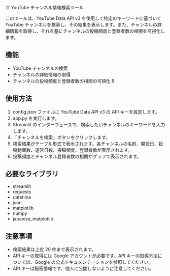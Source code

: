 ＃ YouTube チャンネル情報検索ツール

このツールは、YouTube Data API v3 を使用して特定のキーワードに基づいて YouTube チャンネルを検索し、その結果を表示します。また、チャンネルの詳細情報を取得し、それを基にチャンネルの投稿頻度と登録者数の相関を可視化します。

## 機能

- YouTube チャンネルの検索
- チャンネルの詳細情報の取得
- チャンネルの投稿頻度と登録者数の相関の可視化 ß

## 使用方法

1. config.json ファイルに YouTube Data API v3 の API キーを設定します。
2. app.py を実行します。
3. Streamlit のインターフェースで、検索したいチャンネルのキーワードを入力します。
4. 「チャンネルを検索」ボタンをクリックします。
5. 検索結果がテーブル形式で表示されます。各チャンネルの名前、開設日、投稿動画数、運営日数、投稿頻度、登録者数が表示されます。
6. 投稿頻度とチャンネル登録者数の相関がグラフで表示されます。

## 必要なライブラリ

- streamlit
- requests
- datetime
- json
- matplotlib
- numpy
- japanize_matplotlib

## 注意事項

- 検索結果は上位 20 件まで表示されます。
- API キーの取得には Google アカウントが必要です。API キーの取得方法については、Google の公式ドキュメンテーションを参照してください。
- API キーは秘密情報です。他人に公開しないように注意してください。
